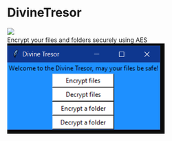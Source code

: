 # DivineTresor
<img src='https://img.shields.io/badge/Security-Dont%20watch%20us-blue' /><br />Encrypt your files and folders securely using AES
<br />
<img src='screen111940.png' />
